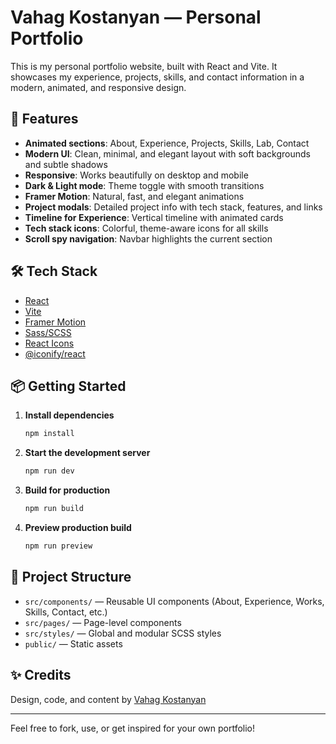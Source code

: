 
# Vahag Kostanyan — Personal Portfolio

This is my personal portfolio website, built with React and Vite. It showcases my experience, projects, skills, and contact information in a modern, animated, and responsive design.

## 🚀 Features

- **Animated sections**: About, Experience, Projects, Skills, Lab, Contact
- **Modern UI**: Clean, minimal, and elegant layout with soft backgrounds and subtle shadows
- **Responsive**: Works beautifully on desktop and mobile
- **Dark & Light mode**: Theme toggle with smooth transitions
- **Framer Motion**: Natural, fast, and elegant animations
- **Project modals**: Detailed project info with tech stack, features, and links
- **Timeline for Experience**: Vertical timeline with animated cards
- **Tech stack icons**: Colorful, theme-aware icons for all skills
- **Scroll spy navigation**: Navbar highlights the current section

## 🛠️ Tech Stack

- [React](https://react.dev/)
- [Vite](https://vitejs.dev/)
- [Framer Motion](https://www.framer.com/motion/)
- [Sass/SCSS](https://sass-lang.com/)
- [React Icons](https://react-icons.github.io/react-icons/)
- [@iconify/react](https://docs.iconify.design/integrations/react/)

## 📦 Getting Started

1. **Install dependencies**
   ```bash
   npm install
   ```
2. **Start the development server**
   ```bash
   npm run dev
   ```
3. **Build for production**
   ```bash
   npm run build
   ```
4. **Preview production build**
   ```bash
   npm run preview
   ```

## 📁 Project Structure

- `src/components/` — Reusable UI components (About, Experience, Works, Skills, Contact, etc.)
- `src/pages/` — Page-level components
- `src/styles/` — Global and modular SCSS styles
- `public/` — Static assets

## ✨ Credits

Design, code, and content by [Vahag Kostanyan](https://github.com/Vahag-Kostanyan)

---

Feel free to fork, use, or get inspired for your own portfolio!
